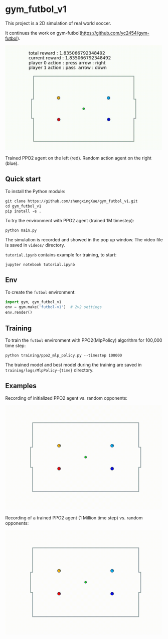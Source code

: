 # gym_futbol_v1

This project is a 2D simulation of real world soccer.

It continues the work on gym-futbol(https://github.com/yc2454/gym-futbol).

<img src="supplement/ppo2-futbol-best.gif" alt="simulation recording" width="500" />

Trained PPO2 agent on the left (red). Random action agent on the right (blue).

## Quick start

To install the Python module:
```commandline
git clone https://github.com/zhengxingXue/gym_futbol_v1.git
cd gym_futbol_v1
pip install -e .
```

To try the environment with PPO2 agent (trained 1M timestep):
```commandline
python main.py
```
The simulation is recorded and showed in the pop up window. The video file is saved in ``videos/`` directory.

``tutorial.ipynb`` contains example for training, to start:
```commandline
jupyter notebook tutorial.ipynb 
```

## Env

To create the ``futbol`` environment:
```python
import gym, gym_futbol_v1
env = gym.make('futbol-v1')  # 2v2 settings
env.render()
```

## Training

To train the ``futbol`` environment with PPO2(MlpPolicy) algorithm for 100,000 time step:
```commandline
python training/ppo2_mlp_policy.py --timestep 100000
```
The trained model and best model during the training are saved in ``training/logs/MlpPolicy-{time}`` directory.

## Examples

Recording of initialized PPO2 agent vs. random opponents:

<img src="supplement/ppo2-futbol-pre-train.gif" alt="pre train recording" width="500" />

Recording of a trained PPO2 agent (1 Million time step) vs. random opponents:

<img src="supplement/ppo2-futbol-1M.gif" alt="post train recording" width="500" />